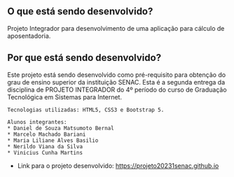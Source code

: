 ## O que está sendo desenvolvido?

Projeto Integrador para desenvolvimento de uma aplicação para cálculo de aposentadoria.

## Por que está sendo desenvolvido?

 Este projeto está sendo desenvolvido como pré-requisito para obtenção do grau de ensino superior da instituição SENAC. Esta é a segunda entrega da disciplina de PROJETO INTEGRADOR do 4º período do curso de Graduação Tecnológica em Sistemas para Internet.

    Tecnologias utilizadas: HTML5, CSS3 e Bootstrap 5. 
    
    Alunos integrantes:
    * Daniel de Souza Matsumoto Bernal
    * Marcelo Machado Bariani
    * Maria Liliane Alves Basilio
    * Nerildo Viana da Silva
    * Vinicius Cunha Martins 

 * Link para o projeto desenvolvido: https://projeto20231senac.github.io

